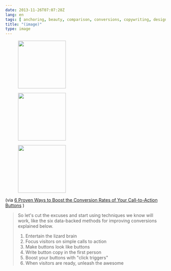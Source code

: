 ```yaml
---
date: 2013-11-26T07:07:28Z
lang: en
tags: [ anchoring, beauty, comparison, conversions, copywriting, design, economist, marketing, pricing, psychology ]
title: "(image)"
type: image
---
```


<figure>
<a
href="https://hugo.ferreira.cc/via-6-proven-ways-to-boost-the-conversion-rates/attachment/309/"
rel="attachment"><img
src="/wp-content/uploads/2013/11/tumblr_mwvqc7saMj1qz82meo1_1280-150x150.png"
width="150" height="150" /></a></figure>

<figure>
<a
href="https://hugo.ferreira.cc/via-6-proven-ways-to-boost-the-conversion-rates/attachment/310/"
rel="attachment"><img
src="/wp-content/uploads/2013/11/tumblr_mwvqc7saMj1qz82meo2_r1_1280-150x150.png"
width="150" height="150" /></a></figure>

<figure>
<a
href="https://hugo.ferreira.cc/via-6-proven-ways-to-boost-the-conversion-rates/attachment/311/"
rel="attachment"><img
src="/wp-content/uploads/2013/11/tumblr_mwvqc7saMj1qz82meo3_r1_1280-150x150.png"
width="150" height="150" /></a></figure>

(via [6 Proven Ways to Boost the Conversion Rates of Your Call-to-Action
Buttons](http://www.copyblogger.com/call-to-action-buttons/) )

> So let's cut the excuses and start using techniques we know will work,
> like the six data-backed methods for improving conversions explained
> below.
>
> 1.   Entertain the lizard brain
> 2.   Focus visitors on simple calls to action
> 3.   Make buttons look like buttons
> 4.   Write button copy in the first person
> 5.   Boost your buttons with "click triggers"
> 6.   When visitors are ready, unleash the awesome

